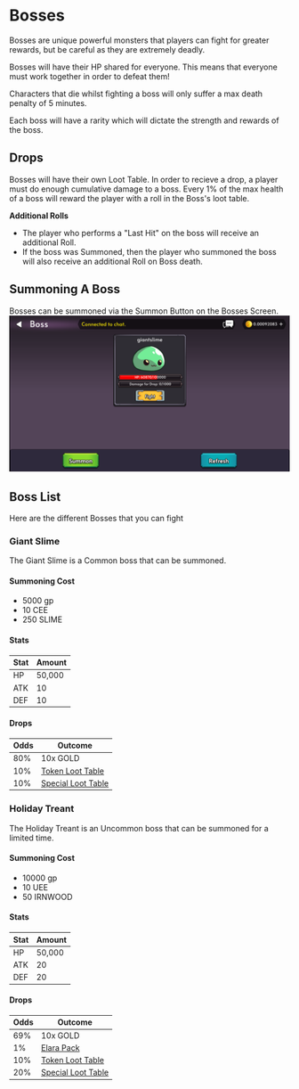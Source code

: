 # Bosses

Bosses are unique powerful monsters that players can fight for greater rewards, but be careful as they are extremely deadly.

Bosses will have their HP shared for everyone. This means that everyone must work together in order to defeat them!

Characters that die whilst fighting a boss will only suffer a max death penalty of 5 minutes.

Each boss will have a rarity which will dictate the strength and rewards of the boss.

## Drops

Bosses will have their own Loot Table. In order to recieve a drop, a player must do enough cumulative damage to a boss. Every 1% of the max health of a boss will reward the player with a roll in the Boss's loot table.

**Additional Rolls**

- The player who performs a "Last Hit" on the boss will receive an additional Roll.
- If the boss was Summoned, then the player who summoned the boss will also receive an additional Roll on Boss death.

## Summoning A Boss

Bosses can be summoned via the Summon Button on the Bosses Screen.
![Boss Screen](./img/boss.png)

## Boss List

Here are the different Bosses that you can fight

### Giant Slime

The Giant Slime is a Common boss that can be summoned.

#### Summoning Cost

- 5000 gp
- 10 CEE
- 250 SLIME

#### Stats

| Stat | Amount |
| ---- | ------ |
| HP   | 50,000 |
| ATK  | 10     |
| DEF  | 10     |

#### Drops

| Odds | Outcome                                                                  |
| ---- | ------------------------------------------------------------------------ |
| 80%  | 10x GOLD                                                                 |
| 10%  | [Token Loot Table](/docs/game-mechanics/loottables#token-loot-table)     |
| 10%  | [Special Loot Table](/docs/game-mechanics/loottables#special-loot-table) |

### Holiday Treant

The Holiday Treant is an Uncommon boss that can be summoned for a limited time.

#### Summoning Cost

- 10000 gp
- 10 UEE
- 50 IRNWOOD

#### Stats

| Stat | Amount |
| ---- | ------ |
| HP   | 50,000 |
| ATK  | 20     |
| DEF  | 20     |

#### Drops

| Odds | Outcome                                                                  |
| ---- | ------------------------------------------------------------------------ |
| 69%  | 10x GOLD                                                                 |
| 1%   | [Elara Pack](/docs/resources/packs/elara-pack)                           |
| 10%  | [Token Loot Table](/docs/game-mechanics/loottables#token-loot-table)     |
| 20%  | [Special Loot Table](/docs/game-mechanics/loottables#special-loot-table) |
